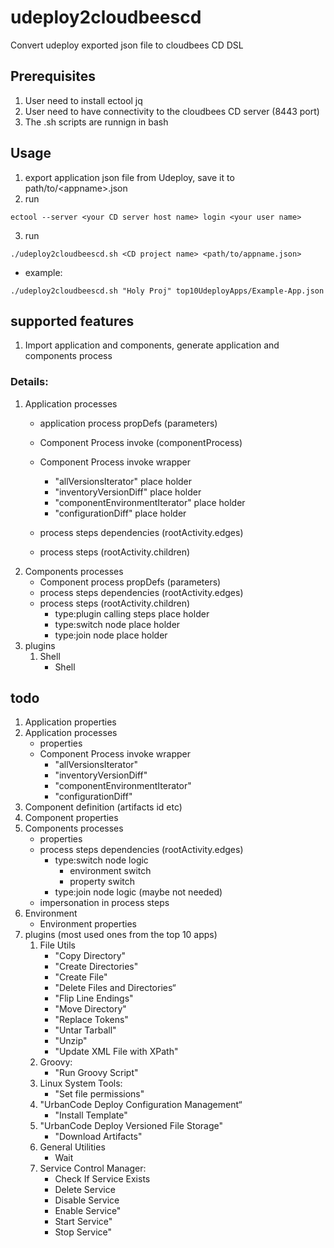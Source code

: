# udeploy2cloudbeescd
Convert udeploy exported json file to cloudbees CD DSL
## Prerequisites
1. User need to install ectool jq
2. User need to have connectivity to the cloudbees CD server (8443 port)
3. The .sh scripts are runnign in bash

## Usage
1. export application json file from Udeploy, save it to path/to/\<appname>.json
2. run
```
ectool --server <your CD server host name> login <your user name>
```
3. run
```
./udeploy2cloudbeescd.sh <CD project name> <path/to/appname.json>
```
   * example:
```
./udeploy2cloudbeescd.sh "Holy Proj" top10UdeployApps/Example-App.json
```

## supported features
  1. Import application and components, generate application and components process
### Details:
  1. Application processes
        * application process propDefs (parameters)
        * Component Process invoke (componentProcess)
        * Component Process invoke wrapper
            * "allVersionsIterator" place holder
            * "inventoryVersionDiff" place holder
            * "componentEnvironmentIterator" place holder
            * "configurationDiff" place holder

        * process steps dependencies (rootActivity.edges)
        * process steps (rootActivity.children)
  2. Components processes
        * Component process propDefs (parameters)
        * process steps dependencies (rootActivity.edges)
        * process steps (rootActivity.children)
            * type:plugin calling steps place holder
            * type:switch node place holder
            * type:join node place holder
  3. plugins
        1. Shell
            * Shell

## todo
  1. Application properties
  2. Application processes
        * properties
        * Component Process invoke wrapper
            * "allVersionsIterator"
            * "inventoryVersionDiff"
            * "componentEnvironmentIterator"
            * "configurationDiff"
  3. Component definition (artifacts id etc)
  4. Component properties
  5. Components processes
        * properties
        * process steps dependencies (rootActivity.edges)
            * type:switch node logic
                * environment switch
                * property switch
            * type:join node logic (maybe not needed)
        * impersonation in process steps
  6. Environment
        * Environment properties
  6. plugins (most used ones from the top 10 apps)
        1. File Utils
            *  "Copy Directory"
            *   "Create Directories"
            *   "Create File"
            *   "Delete Files and Directories“
            *   "Flip Line Endings"
            *   "Move Directory"
            *   "Replace Tokens"
            *   "Untar Tarball"
            *   "Unzip"
            *   "Update XML File with XPath"
        2. Groovy:
            * "Run Groovy Script"
        3. Linux System Tools:
            * "Set file permissions"
        4. "UrbanCode Deploy Configuration Management“
            * "Install Template"
        5. "UrbanCode Deploy Versioned File Storage"
            * "Download Artifacts"
        6. General Utilities
            * Wait
        7. Service Control Manager:
            * Check If Service Exists
            * Delete Service
            * Disable Service
            * Enable Service"
            * Start Service"
            * Stop Service"